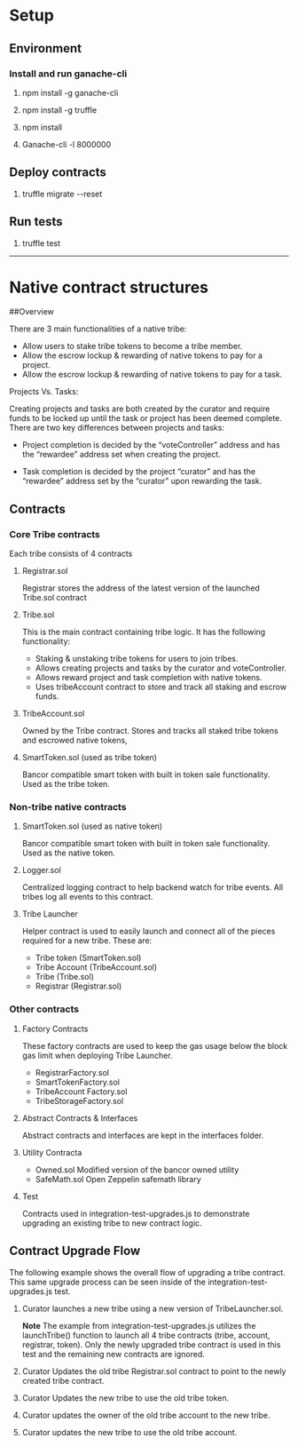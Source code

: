 # Setup

## Environment

### Install and run ganache-cli

1. npm install -g ganache-cli

2. npm install -g truffle

3. npm install

3. Ganache-cli -l 8000000

## Deploy contracts

1. truffle migrate --reset

## Run tests

1. truffle test

-----

# Native contract structures

##Overview

There are 3 main functionalities of a native tribe:


- Allow users to stake tribe tokens to become a tribe member.
- Allow the escrow lockup & rewarding  of native tokens to pay for a project.
- Allow the escrow lockup & rewarding of native tokens to pay for a task.



Projects Vs. Tasks:

Creating projects and tasks are both created by the curator and require funds to be locked up until the task or project has been deemed complete.  There are two key differences between projects and tasks:


- Project completion is decided by the “voteController” address and has the “rewardee” address set when creating the project.


- Task completion is decided by the project “curator” and has the “rewardee” address set by the “curator” upon rewarding the task.



## Contracts

### Core Tribe contracts

Each tribe consists of 4 contracts

1. Registrar.sol
	
	Registrar stores the address of the latest version of the launched Tribe.sol contract

2. Tribe.sol

	This is the main contract containing tribe logic.  It has the following functionality:

	- Staking & unstaking tribe tokens for users to join tribes.
	- Allows creating projects and tasks by the curator and voteController.
	- Allows reward project and task completion with native tokens.
	- Uses tribeAccount contract to store and track all staking and escrow funds.

3. TribeAccount.sol

	Owned by the Tribe contract. Stores and tracks all staked tribe tokens and escrowed native tokens,


4. SmartToken.sol (used as tribe token)

	Bancor compatible smart token with built in token sale functionality.  Used as the tribe token.


### Non-tribe native contracts

1. SmartToken.sol (used as native token)

	Bancor compatible smart token with built in token sale functionality.  Used as the native token.

2. Logger.sol

	Centralized logging contract to help backend watch for tribe events.  All tribes log all events to this contract.


3. Tribe Launcher

	Helper contract is used to easily launch and connect all of the pieces required for a new tribe.  These are:

	- Tribe token (SmartToken.sol)
	- Tribe Account (TribeAccount.sol)
	- Tribe (Tribe.sol)
	- Registrar (Registrar.sol)

### Other contracts

1. Factory Contracts

	These factory contracts are used to keep the gas usage below the block gas limit when deploying Tribe Launcher.

	- RegistrarFactory.sol
	- SmartTokenFactory.sol
	- TribeAccount	Factory.sol
	- TribeStorageFactory.sol


2. Abstract Contracts & Interfaces

	Abstract contracts and interfaces are kept in the interfaces folder.

3. Utility Contracta

	- Owned.sol  Modified version of the bancor owned utility
	- SafeMath.sol Open Zeppelin safemath library

4. Test

	Contracts used in integration-test-upgrades.js to demonstrate upgrading an existing tribe to  new contract logic.

## Contract Upgrade Flow

The following example shows the overall flow of upgrading a tribe contract.  This same upgrade process can be seen inside of the integration-test-upgrades.js test.

1. Curator launches a new tribe using a new version of TribeLauncher.sol. 

	**Note** The example from integration-test-upgrades.js utilizes the launchTribe() function to launch all 4 tribe contracts (tribe, account, registrar, token).  Only the newly upgraded tribe contract is used in this test and the remaining new contracts are ignored.
	

2. Curator Updates the old tribe Registrar.sol contract to point to the newly created tribe contract.

3. Curator Updates the new tribe to use the old tribe token.

4. Curator updates the owner of the old tribe account to the new tribe.

5. Curator updates the new tribe to use the old tribe account.

